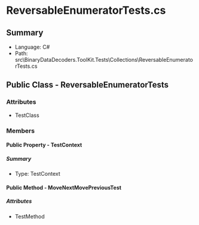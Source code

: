 ﻿# ReversableEnumeratorTests.cs

## Summary

* Language: C#
* Path: src\BinaryDataDecoders.ToolKit.Tests\Collections\ReversableEnumeratorTests.cs

## Public Class - ReversableEnumeratorTests

### Attributes

 - TestClass

### Members

#### Public Property - TestContext

##### Summary

 * Type: TestContext 

#### Public Method - MoveNextMovePreviousTest

##### Attributes

 - TestMethod


